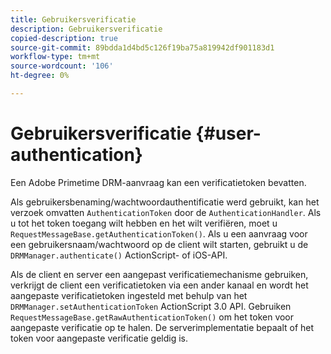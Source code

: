 ```yaml
---
title: Gebruikersverificatie
description: Gebruikersverificatie
copied-description: true
source-git-commit: 89bdda1d4bd5c126f19ba75a819942df901183d1
workflow-type: tm+mt
source-wordcount: '106'
ht-degree: 0%

---
```



# Gebruikersverificatie {#user-authentication}

Een Adobe Primetime DRM-aanvraag kan een verificatietoken bevatten.

Als gebruikersbenaming/wachtwoordauthentificatie werd gebruikt, kan het verzoek omvatten `AuthenticationToken` door de `AuthenticationHandler`. Als u tot het token toegang wilt hebben en het wilt verifiëren, moet u `RequestMessageBase.getAuthenticationToken()`. Als u een aanvraag voor een gebruikersnaam/wachtwoord op de client wilt starten, gebruikt u de `DRMManager.authenticate()` ActionScript- of iOS-API.

Als de client en server een aangepast verificatiemechanisme gebruiken, verkrijgt de client een verificatietoken via een ander kanaal en wordt het aangepaste verificatietoken ingesteld met behulp van het `DRMManager.setAuthenticationToken` ActionScript 3.0 API. Gebruiken `RequestMessageBase.getRawAuthenticationToken()` om het token voor aangepaste verificatie op te halen. De serverimplementatie bepaalt of het token voor aangepaste verificatie geldig is.
